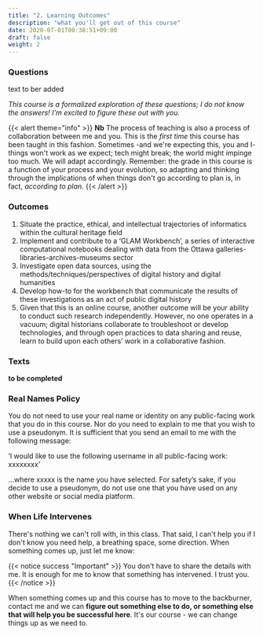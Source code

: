 ```yaml
---
title: "2. Learning Outcomes"
description: "what you'll get out of this course"
date: 2020-07-01T00:38:51+09:00
draft: false
weight: 2
---
```

### Questions

text to ber added

_This course is a formalized exploration of these questions; I do not know the answers! I'm excited to figure these out with you._

{{< alert theme="info" >}}
**Nb** The process of teaching is also a process of collaboration between me and you. This is the _first time_ this course has been taught in this fashion. Sometimes -and we're expecting this, you and I- things won't work as we expect; tech might break; the world might impinge too much. We will adapt accordingly. Remember: the grade in this course is a function of your process and your evolution, so adapting and thinking through the implications of when things don't go according to plan is, in fact, _according to plan_.
{{< /alert >}}

### Outcomes

1. Situate the practice, ethical, and intellectual trajectories of informatics within the cultural heritage field
2. Implement and contribute to a ‘GLAM Workbench’, a series of interactive computational notebooks dealing with data from the Ottawa galleries-libraries-archives-museums sector
3. Investigate open data sources, using the methods/techniques/perspectives of digital history and digital humanities
4. Develop how-to for the workbench that communicate the results of these investigations as an act of public digital history
5. Given that this is an online course, another outcome will be your ability to conduct such research independently. However, no one operates in a vacuum; digital historians collaborate to troubleshoot or develop technologies, and through open practices to data sharing and reuse, learn to build upon each others’ work in a collaborative fashion.


### Texts

**to be completed**

### Real Names Policy

You do not need to use your real name or identity on any public-facing work that you do in this course. Nor do you need to explain to me that you wish to use a pseudonym. It is sufficient that you send an email to me with the following message:

‘I would like to use the following username in all public-facing work: xxxxxxxx’

…where xxxxx is the name you have selected. For safety’s sake, if you decide to use a pseudonym, do not use one that you have used on any other website or social media platform.

### When Life Intervenes

There's nothing we can't roll with, in this class. That said, I can't help you if I don't know you need help, a breathing space, some direction. When something comes up, just let me know:

{{< notice success "Important" >}} You don't have to share the details with me. It is enough for me to know that something has intervened. I trust you.
{{< /notice >}}

When something comes up and this course has to move to the backburner, contact me and we can **figure out something else to do, or something else that will help you be successful here**. It's our course - we can change things up as we need to.
